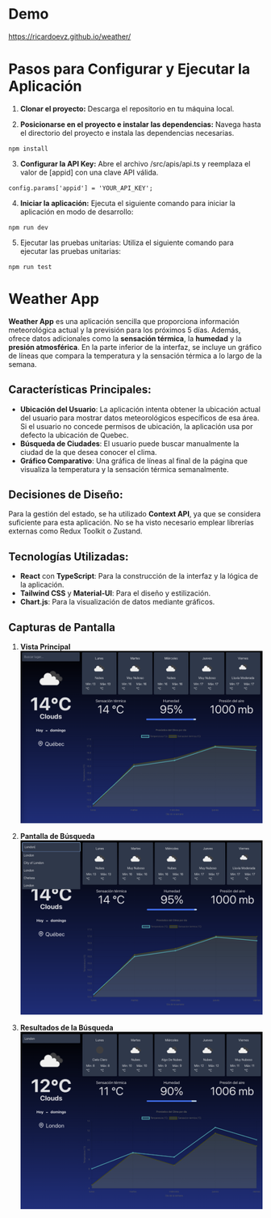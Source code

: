 # Demo

https://ricardoevz.github.io/weather/

# Pasos para Configurar y Ejecutar la Aplicación

1. **Clonar el proyecto:** Descarga el repositorio en tu máquina local.

2. **Posicionarse en el proyecto e instalar las dependencias:** Navega hasta el directorio del proyecto e instala las dependencias necesarias.

```
npm install
```

3. **Configurar la API Key:** Abre el archivo /src/apis/api.ts y reemplaza el valor de [appid] con una clave API válida.

```
config.params['appid'] = 'YOUR_API_KEY';
```

4. **Iniciar la aplicación:** Ejecuta el siguiente comando para iniciar la aplicación en modo de desarrollo:

```
npm run dev
```

5. Ejecutar las pruebas unitarias: Utiliza el siguiente comando para ejecutar las pruebas unitarias:

```
npm run test
```

# Weather App

**Weather App** es una aplicación sencilla que proporciona información meteorológica actual y la previsión para los próximos 5 días. Además, ofrece datos adicionales como la **sensación térmica**, la **humedad** y la **presión atmosférica**. En la parte inferior de la interfaz, se incluye un gráfico de líneas que compara la temperatura y la sensación térmica a lo largo de la semana.

## Características Principales:

- **Ubicación del Usuario**: La aplicación intenta obtener la ubicación actual del usuario para mostrar datos meteorológicos específicos de esa área. Si el usuario no concede permisos de ubicación, la aplicación usa por defecto la ubicación de Quebec.
- **Búsqueda de Ciudades**: El usuario puede buscar manualmente la ciudad de la que desea conocer el clima.
- **Gráfico Comparativo**: Una gráfica de líneas al final de la página que visualiza la temperatura y la sensación térmica semanalmente.

## Decisiones de Diseño:

Para la gestión del estado, se ha utilizado **Context API**, ya que se considera suficiente para esta aplicación. No se ha visto necesario emplear librerías externas como Redux Toolkit o Zustand.

## Tecnologías Utilizadas:

- **React** con **TypeScript**: Para la construcción de la interfaz y la lógica de la aplicación.
- **Tailwind CSS** y **Material-UI**: Para el diseño y estilización.
- **Chart.js**: Para la visualización de datos mediante gráficos.

## Capturas de Pantalla

1. **Vista Principal**
   ![Vista principal de la aplicación con información meteorológica en tiempo real](./images/screenshot-main.png)

2. **Pantalla de Búsqueda**
   ![Pantalla de la aplicación mientras se efectúa una búsqueda de ubicaciones](./images/screenshot-search.png)

3. **Resultados de la Búsqueda**
   ![Interfaz de la aplicación mostrando los resultados después de una búsqueda de ubicaciones](./images/screenshot-search-results.png)

